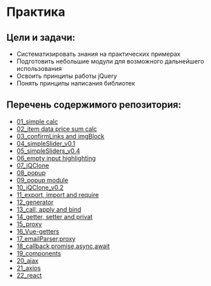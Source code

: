 # Практика

Цели и задачи:
-
- Систематизировать знания на практических примерах
- Подготовить небольшие модули для возможного дальнейшего использования
- Освоить принципы работы jQuery
- Понять принципы написания библиотек


Перечень содержимого репозитория:
-
* [01_simple calc](https://github.com/SetMiller/some_small_modules/tree/master/Modules/01_simple%20calc)
* [02_item data price sum calc](https://github.com/SetMiller/some_small_modules/tree/master/Modules/02_item%20data%20price%20sum%20calc)
* [03_confirmLinks and imgBlock](https://github.com/SetMiller/some_small_modules/tree/master/Modules/03_confirmLinks%20and%20imgBlock)
* [04_simpleSlider_v0.1](https://github.com/SetMiller/some_small_modules/tree/master/Modules/04_simpleSlider_v0.1)
* [05_simpleSliders_v0.4](https://github.com/SetMiller/some_small_modules/tree/master/Modules/05_simpleSliders_v0.4)
* [06_empty input highlighting](https://github.com/SetMiller/programming-practice/tree/master/Modules/06_empty%20input%20highlighting)
* [07_jQClone](https://github.com/SetMiller/programming-practice/tree/master/Modules/07_jQClone)
* [08_popup](https://github.com/SetMiller/programming-practice/tree/master/Modules/08_popup)
* [09_popup module](https://github.com/SetMiller/programming-practice/tree/master/Modules/09_popup%20module)
* [10_jQClone_v0.2](https://github.com/SetMiller/programming-practice/tree/master/Modules/10_jQClone_v0.2)
* [11_export, import and require](https://github.com/SetMiller/programming-practice/tree/master/Modules/11_export%2C%20import%20and%20require)
* [12_generator](https://github.com/SetMiller/programming-practice/tree/master/Modules/12_generator)
* [13_call, apply and bind](https://github.com/SetMiller/programming-practice/tree/master/Modules/13_call%2C%20apply%20and%20bind)
* [14_getter, setter and privat](https://github.com/SetMiller/programming-practice/tree/master/Modules/14_getter%2C%20setter%20and%20privat)
* [15_proxy](https://github.com/SetMiller/programming-practice/tree/master/Modules/15_proxy)
* [16_Vue-getters](https://github.com/SetMiller/programming-practice/tree/master/Modules/16_Vue-getters)
* [17_emailParser,proxy](https://github.com/SetMiller/programming-practice/tree/master/Modules/17_emailParser%2Cproxy)
* [18_callback,promise,async,await](https://github.com/SetMiller/programming-practice/tree/master/Modules/18_callback%2Cpromise%2Casync%2Cawait)
* [19_components](https://github.com/SetMiller/programming-practice/tree/master/Modules/19_components)
* [20_ajax](https://github.com/SetMiller/programming-practice/tree/master/Modules/20_ajax)
* [21_axios](https://github.com/SetMiller/programming-practice/tree/master/Modules/21_axios)
* [22_react](https://github.com/SetMiller/programming-practice/tree/master/Modules/22_react)

